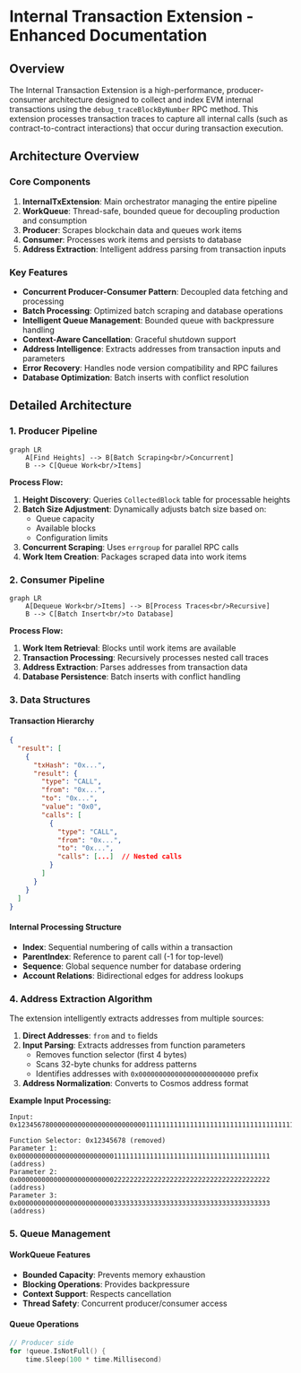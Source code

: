 # Internal Transaction Extension - Enhanced Documentation

## Overview

The Internal Transaction Extension is a high-performance, producer-consumer architecture designed to collect and index EVM internal transactions using the `debug_traceBlockByNumber` RPC method. This extension processes transaction traces to capture all internal calls (such as contract-to-contract interactions) that occur during transaction execution.

## Architecture Overview

### Core Components

1. **InternalTxExtension**: Main orchestrator managing the entire pipeline
2. **WorkQueue**: Thread-safe, bounded queue for decoupling production and consumption
3. **Producer**: Scrapes blockchain data and queues work items
4. **Consumer**: Processes work items and persists to database
5. **Address Extraction**: Intelligent address parsing from transaction inputs

### Key Features

- **Concurrent Producer-Consumer Pattern**: Decoupled data fetching and processing
- **Batch Processing**: Optimized batch scraping and database operations
- **Intelligent Queue Management**: Bounded queue with backpressure handling
- **Context-Aware Cancellation**: Graceful shutdown support
- **Address Intelligence**: Extracts addresses from transaction inputs and parameters
- **Error Recovery**: Handles node version compatibility and RPC failures
- **Database Optimization**: Batch inserts with conflict resolution

## Detailed Architecture

### 1. Producer Pipeline

```mermaid
graph LR
    A[Find Heights] --> B[Batch Scraping<br/>Concurrent]
    B --> C[Queue Work<br/>Items]
```

**Process Flow:**

1. **Height Discovery**: Queries `CollectedBlock` table for processable heights
2. **Batch Size Adjustment**: Dynamically adjusts batch size based on:
   - Queue capacity
   - Available blocks
   - Configuration limits
3. **Concurrent Scraping**: Uses `errgroup` for parallel RPC calls
4. **Work Item Creation**: Packages scraped data into work items

### 2. Consumer Pipeline

```mermaid
graph LR
    A[Dequeue Work<br/>Items] --> B[Process Traces<br/>Recursive]
    B --> C[Batch Insert<br/>to Database]
```

**Process Flow:**

1. **Work Item Retrieval**: Blocks until work items are available
2. **Transaction Processing**: Recursively processes nested call traces
3. **Address Extraction**: Parses addresses from transaction data
4. **Database Persistence**: Batch inserts with conflict handling

### 3. Data Structures

#### Transaction Hierarchy

```json
{
  "result": [
    {
      "txHash": "0x...",
      "result": {
        "type": "CALL",
        "from": "0x...",
        "to": "0x...",
        "value": "0x0",
        "calls": [
          {
            "type": "CALL",
            "from": "0x...",
            "to": "0x...",
            "calls": [...]  // Nested calls
          }
        ]
      }
    }
  ]
}
```

#### Internal Processing Structure

- **Index**: Sequential numbering of calls within a transaction
- **ParentIndex**: Reference to parent call (-1 for top-level)
- **Sequence**: Global sequence number for database ordering
- **Account Relations**: Bidirectional edges for address lookups

### 4. Address Extraction Algorithm

The extension intelligently extracts addresses from multiple sources:

1. **Direct Addresses**: `from` and `to` fields
2. **Input Parsing**: Extracts addresses from function parameters
   - Removes function selector (first 4 bytes)
   - Scans 32-byte chunks for address patterns
   - Identifies addresses with `0x000000000000000000000000` prefix
3. **Address Normalization**: Converts to Cosmos address format

**Example Input Processing:**

```
Input: 0x12345678000000000000000000000000111111111111111111111111111111111111111100000000000000000000000022222222222222222222222222222222222222220000000000000000000000003333333333333333333333333333333333333333

Function Selector: 0x12345678 (removed)
Parameter 1: 0x000000000000000000000000111111111111111111111111111111111111111 (address)
Parameter 2: 0x000000000000000000000000222222222222222222222222222222222222222 (address)
Parameter 3: 0x000000000000000000000000333333333333333333333333333333333333333 (address)
```

### 5. Queue Management

#### WorkQueue Features

- **Bounded Capacity**: Prevents memory exhaustion
- **Blocking Operations**: Provides backpressure
- **Context Support**: Respects cancellation
- **Thread Safety**: Concurrent producer/consumer access

#### Queue Operations

```go
// Producer side
for !queue.IsNotFull() {
    time.Sleep(100 * time.Millisecond)
```
